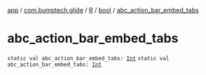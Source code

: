 [app](../../../index.md) / [com.bumptech.glide](../../index.md) / [R](../index.md) / [bool](index.md) / [abc_action_bar_embed_tabs](./abc_action_bar_embed_tabs.md)

# abc_action_bar_embed_tabs

`static val abc_action_bar_embed_tabs: `[`Int`](https://kotlinlang.org/api/latest/jvm/stdlib/kotlin/-int/index.html)
`static val abc_action_bar_embed_tabs: `[`Int`](https://kotlinlang.org/api/latest/jvm/stdlib/kotlin/-int/index.html)